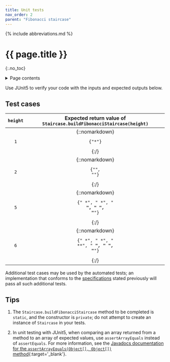 ```yaml
---
title: Unit tests
nav_order: 2
parent: "Fibonacci staircase"
---
```


{% include abbreviations.md %}

# {{ page.title }}
{:.no_toc}

<details markdown="block">
  <summary>Page contents</summary>
* TOC
{:toc}
</details>

Use JUnit5 to verify your code with the inputs and expected outputs below.

## Test cases

| `height` | Expected return value of `Staircase.buildFibonacciStaircase(height)`|
|:--------:|:---------------------:|
| `1` | {::nomarkdown}<pre><code>{"*"}</code></pre>{:/} |
| `2` | {::nomarkdown}<pre><code>{"*", "*"}</code></pre>{:/} |
| `5` | {::nomarkdown}<pre><code>{"    *", "    *", "   **", "  ***", "*****"}</code></pre>{:/} |
| `6` | {::nomarkdown}<pre><code>{"       *", "       *", "      **", "     ***", "   *****", "********"}</code></pre>{:/} |

Additional test cases may be used by the automated tests; an implementation that conforms to the [specifications](implementation.md#specifications) stated previously will pass all such additional tests.

## Tips

1. The `Staircase.buildFibonacciStaircase` method to be completed is `static`, and the constructor is `private`; do not attempt to create an instance of `Staircase` in your tests.

2. In unit testing with JUnit5, when comparing an array returned from a method to an array of expected values, use `assertArrayEquals` instead of `assertEquals`. For more information, see the [Javadocs documentation for the `assertArrayEquals(Object[], Object[])` method](https://junit.org/junit5/docs/current/api/org.junit.jupiter.api/org/junit/jupiter/api/Assertions.html#assertArrayEquals(java.lang.Object[],java.lang.Object[])){:target='_blank'}. 
